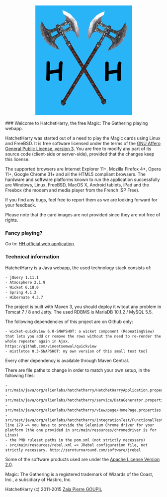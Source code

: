 <p align="center">
<img src="https://raw.githubusercontent.com/AlienQueen/HatchetHarry/master/src/main/java/org/alienlabs/hatchetharry/view/page/image/logo.png" alt="LOGO"/>
</p>
### Welcome to HatchetHarry, the free Magic: The Gathering playing webapp.

HatchetHarry was started out of a need to play the Magic cards using Linux and FreeBSD. It is free software licensed under the terms of the [GNU Affero General Public License, version 3](http://www.gnu.org/licenses/agpl.txt). You are free to modify any part of its source code (client-side or server-side), provided that the changes keep this license.

The supported browsers are Internet Explorer 11+, Mozilla Firefox 4+, Opera 11+, Google Chrome 31+ and all the HTML5 compliant browsers. The hardware and software platforms known to run the application successfully are Windows, Linux, FreeBSD, MacOS X, Android tablets, iPad and the Freebox (the modem and media player from the French ISP Free).

If you find any bugs, feel free to report them as we are looking forward for your feedback.

Please note that the card images are not provided since they are not free of rights.

### Fancy playing?

Go to: [HH official web application](http://hatchetharry.net).

### Technical information

HatchetHarry is a Java webapp, the used technology stack consists of:

    - jQuery 1.11.1
    - Atmosphere 2.1.9
    - Wicket 6.18.0
    - Spring 4.1.2
    - Hibernate 4.3.7

The project is built with Maven 3, you should deploy it witout any problem in Tomcat 7 / 8 and Jetty. The used RDBMS is MariaDB 10.1.2 / MySQL 5.5.

The following dependencies of this project are on Github only:

    - wicket-quickview 6.0-SNAPSHOT: a wicket component (RepeatingView) that lets you add or remove the rows without the need to re-render the whole repeater again in Ajax. https://github.com/vineetsemwal/quickview
    - mistletoe 0.3-SNAPSHOT: my own version of this small test tool

Every other dependency is available through Maven Central.

There are file paths to change in order to match your own setup, in the following files:

    - src/main/java/org/alienlabs/hatchetharry/HatchetHarryApplication.properties
    - src/main/java/org/alienlabs/hatchetharry/service/DataGenerator.properties
    - src/main/java/org/alienlabs/hatchetharry/view/page/HomePage.properties
    - src/test/java/org/alienlabs/hatchetharry/integrationTest/FunctionalTests.java line 179 => you have to provide the Selenium Chrome driver for your platform (the one provided in src/main/resources/chromedriver is for Linux)
    - the PMD ruleset paths in the pom.xml (not strictly necessary)
    - src/main/resources/rebel.xml => JRebel configuration file, not strictly necessary. http://zeroturnaround.com/software/jrebel

Some of the software products used are under the [Apache License Version 2.0](http://www.apache.org/licenses/LICENSE-2.0.txt).

Magic: The Gathering is a registered trademark of Wizards of the Coast, Inc., a subsidiary of Hasbro, Inc.

HatchetHarry (c) 2011-2015 [Zala Pierre GOUPIL](mailto:goupilpierre@gmail.com)
